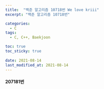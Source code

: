 ```yaml
---
title:  "백준 알고리즘 10718번 We love kriii"
excerpt: "백준 알고리즘 10718번"

categories:
  - C
tags:
  - C, C++, Baekjoon

toc: true
toc_sticky: true
 
date: 2021-08-14
last_modified_at: 2021-08-14
---
```


#### 207181번
#####